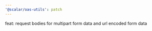 ```yaml
---
'@scalar/oas-utils': patch
---
```


feat: request bodies for multipart form data and url encoded form data
